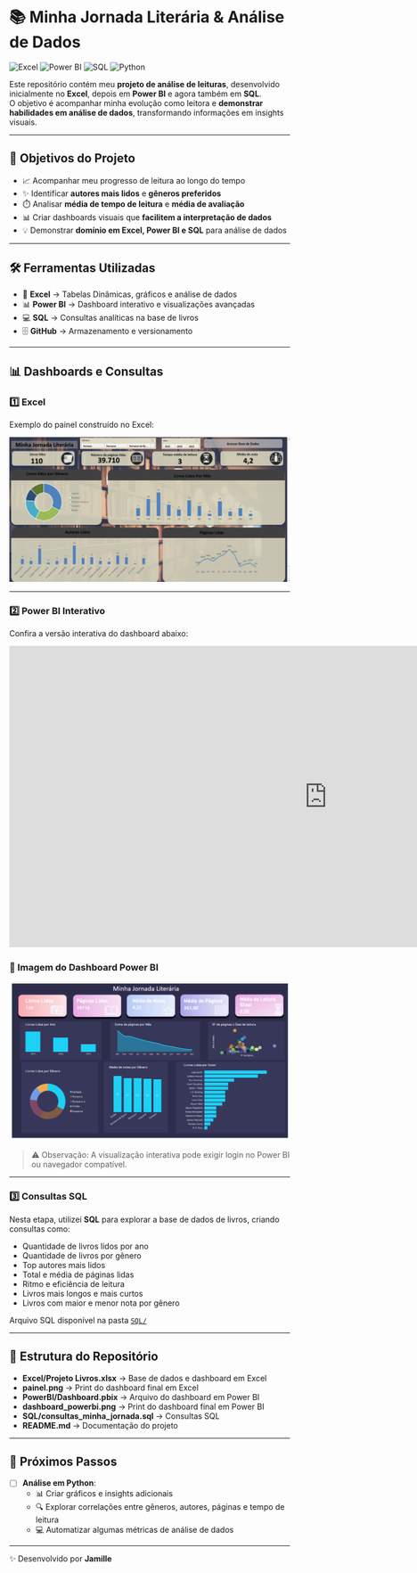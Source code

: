 # 📚 Minha Jornada Literária & Análise de Dados

![Excel](https://img.shields.io/badge/Excel-217346?style=for-the-badge&logo=microsoft-excel&logoColor=white)
![Power BI](https://img.shields.io/badge/Power%20BI-F2C811?style=for-the-badge&logo=power-bi&logoColor=black)
![SQL](https://img.shields.io/badge/SQL-4479A1?style=for-the-badge&logo=sql&logoColor=white)
![Python](https://img.shields.io/badge/Python-3776AB?style=for-the-badge&logo=python&logoColor=white)


Este repositório contém meu **projeto de análise de leituras**, desenvolvido inicialmente no **Excel**, depois em **Power BI** e agora também em **SQL**.  
O objetivo é acompanhar minha evolução como leitora e **demonstrar habilidades em análise de dados**, transformando informações em insights visuais.

---

## 🎯 Objetivos do Projeto
- 📈 Acompanhar meu progresso de leitura ao longo do tempo  
- ✨ Identificar **autores mais lidos** e **gêneros preferidos**  
- ⏱️ Analisar **média de tempo de leitura** e **média de avaliação**  
- 📊 Criar dashboards visuais que **facilitem a interpretação de dados**  
- 💡 Demonstrar **domínio em Excel, Power BI e SQL** para análise de dados  

---

## 🛠️ Ferramentas Utilizadas
- 📝 **Excel** → Tabelas Dinâmicas, gráficos e análise de dados  
- 📊 **Power BI** → Dashboard interativo e visualizações avançadas  
- 💻 **SQL** → Consultas analíticas na base de livros  
- 🗄️ **GitHub** → Armazenamento e versionamento  

---

## 📊 Dashboards e Consultas

### 1️⃣ Excel
Exemplo do painel construído no Excel:  

![Dashboard Excel](./Excel/painel.png.png)


---

### 2️⃣ Power BI Interativo
Confira a versão interativa do dashboard abaixo:  

<iframe title="basededados" width="1140" height="541.25" src="https://app.powerbi.com/reportEmbed?reportId=e304338d-f70e-4b5f-97c7-b0b28c2d6641&autoAuth=true&embeddedDemo=true" frameborder="0" allowFullScreen="true"></iframe>

### 📸 Imagem do Dashboard Power BI
![Dashboard Power BI](./PowerBI/bidasbhboard.png)  

> ⚠️ Observação: A visualização interativa pode exigir login no Power BI ou navegador compatível.

---

### 3️⃣ Consultas SQL
Nesta etapa, utilizei **SQL** para explorar a base de dados de livros, criando consultas como:  
- Quantidade de livros lidos por ano  
- Quantidade de livros por gênero  
- Top autores mais lidos  
- Total e média de páginas lidas  
- Ritmo e eficiência de leitura  
- Livros mais longos e mais curtos  
- Livros com maior e menor nota por gênero  

Arquivo SQL disponível na pasta [`SQL/`](SQL/Jornada_literaria.sql)

---

## 📂 Estrutura do Repositório
- **Excel/Projeto Livros.xlsx** → Base de dados e dashboard em Excel  
- **painel.png** → Print do dashboard final em Excel  
- **PowerBI/Dashboard.pbix** → Arquivo do dashboard em Power BI  
- **dashboard_powerbi.png** → Print do dashboard final em Power BI  
- **SQL/consultas_minha_jornada.sql** → Consultas SQL  
- **README.md** → Documentação do projeto  

---

## 🚀 Próximos Passos
- [ ] **Análise em Python**:  
  - 📊 Criar gráficos e insights adicionais  
  - 🔍 Explorar correlações entre gêneros, autores, páginas e tempo de leitura  
  - 💻 Automatizar algumas métricas de análise de dados  

---

✨ Desenvolvido por **Jamille**
